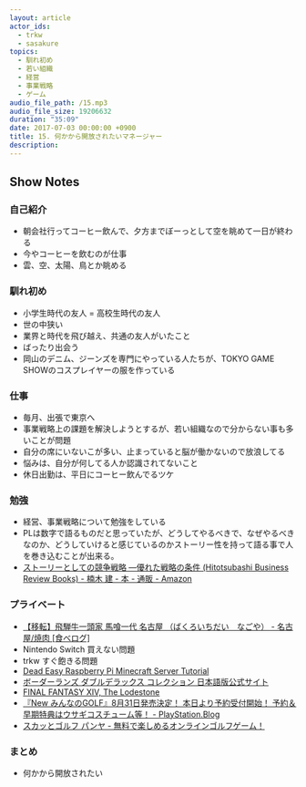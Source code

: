 ```yaml
---
layout: article
actor_ids:
  - trkw
  - sasakure
topics:
  - 馴れ初め
  - 若い組織
  - 経営
  - 事業戦略
  - ゲーム
audio_file_path: /15.mp3
audio_file_size: 19206632
duration: "35:09"
date: 2017-07-03 00:00:00 +0900
title: 15. 何かから開放されたいマネージャー
description:
---
```


## Show Notes

### 自己紹介
- 朝会社行ってコーヒー飲んで、夕方までぼーっとして空を眺めて一日が終わる
- 今やコーヒーを飲むのが仕事
- 雲、空、太陽、鳥とか眺める

### 馴れ初め
- 小学生時代の友人 = 高校生時代の友人
- 世の中狭い
- 業界と時代を飛び越え、共通の友人がいたこと
- ばったり出会う
- 岡山のデニム、ジーンズを専門にやっている人たちが、TOKYO GAME SHOWのコスプレイヤーの服を作っている

### 仕事
- 毎月、出張で東京へ
- 事業戦略上の課題を解決しようとするが、若い組織なので分からない事も多いことが問題
- 自分の席にいないこが多い、止まっていると脳が働かないので放浪してる
- 悩みは、自分が何してる人か認識されてないこと
- 休日出勤は、平日にコーヒー飲んでるツケ

### 勉強
- 経営、事業戦略について勉強をしている
- PLは数字で語るものだと思っていたが、どうしてやるべきで、なぜやるべきなのか、どうしていけると感じているのかストーリー性を持って語る事で人を巻き込むことが出来る。
- [ストーリーとしての競争戦略 ―優れた戦略の条件 (Hitotsubashi Business Review Books) - 楠木 建 - 本 - 通販 - Amazon](https://www.amazon.co.jp/dp/4492532706)

### プライベート
- [【移転】飛騨牛一頭家 馬喰一代 名古屋 （ばくろいちだい　なごや） - 名古屋/焼肉 [食べログ]](https://tabelog.com/aichi/A2301/A230101/23063302/)
- Nintendo Switch 買えない問題
- trkw すぐ飽きる問題
- [Dead Easy Raspberry Pi Minecraft Server Tutorial](https://pimylifeup.com/raspberry-pi-minecraft-server/)
- [ボーダーランズ ダブルデラックス コレクション 日本語版公式サイト](http://borderlands2k.jp/DDC/)
- [FINAL FANTASY XIV, The Lodestone](http://jp.finalfantasyxiv.com/lodestone/)
- [『New みんなのGOLF』8月31日発売決定！ 本日より予約受付開始！ 予約＆早期特典はウサギコスチューム等！ - PlayStation.Blog](https://www.jp.playstation.com/blog/detail/4863/20170417-newmingol.html)
- [スカッとゴルフ パンヤ - 無料で楽しめるオンラインゴルフゲーム！](https://www.pangya.jp/)

### まとめ
- 何かから開放されたい
